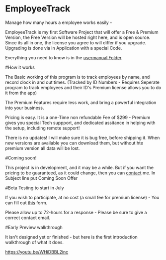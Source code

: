 # EmployeeTrack
Manage how many hours a employee works easily - 

EmployeeTrack is my first Software Project that will offer a Free & Premium Version, the Free Version will be hosted right here, and is open source. Since its all in one, the license you agree to will differ if you upgrade. Upgrading is done via in Application with a special Code. 

Everything you need to know is in the [usermanual Folder](https://github.com/jdc20181/EmployeeTrack/tree/master/usermanual)

#How it works

The Basic working of this program is to track employees by name, and record clock in and out times. (Tracked by ID Numbers - Requires Seperate program to track employees and their ID's Premium license allows you to do it from the app)

The Premium Features require less work, and bring a powerful integration into your business. 

Pricing is easy. It is a one-Time non refundable Fee of $299  - Premium gives you special Tech suppport, and dedicated assitance in helping with the setup, including remote support! 

There is no updates! I will make sure it is bug free, before shipping it. When new versions are available you can download them, but without hte premium version all data will be lost. 

#Coming soon!

This project is in development, and it may be a while. But if you want the pricing to be guaranteed, as it could change, then you can [contact](mailto:jdc20181@gmail.com) me. In Subject line put Coming Soon Offer 

#Beta Testing to start in July

If you wish to participate, at no cost (a small fee for premium license) - You can fill out [this](https://goo.gl/forms/wCqyT6ajVLONZc7y2) form. 

Please allow up to 72-hours for a response - Please be sure to give a correct contact email. 


#Early Preview walkthrough 

It isn't designed yet or finished - but here is the first introduction walkthrough of what it does. 

https://youtu.be/WHiDBBL2inc
